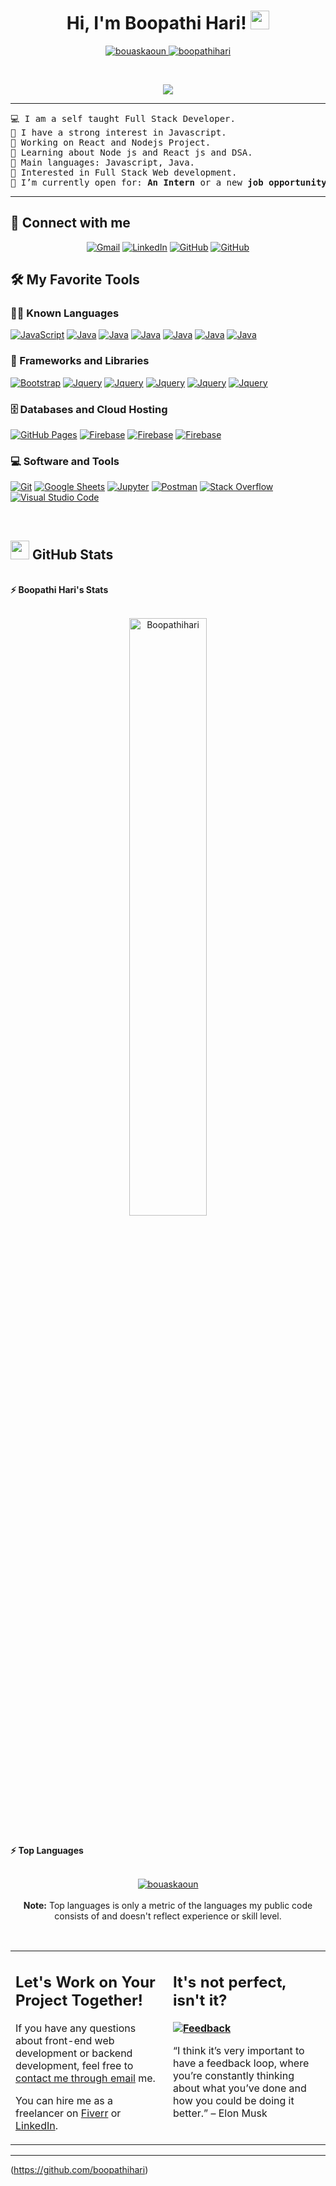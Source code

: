 <h1 align="center">
Hi, I'm Boopathi Hari!
	<a href="https://github.com/Bouaskaoun" target="_self">
		<img src="https://media.giphy.com/media/hvRJCLFzcasrR4ia7z/giphy.gif" width="30">
	</a>
</h1>
<p align="center">
	<a href="https://github.com/boopathihari">
		<img src="https://komarev.com/ghpvc/?username=boopathihari&label=Profile%20views&color=0e75b6&style=flat" alt="bouaskaoun" />
	</a>
	<a href="https://github.com/boopathihari">
		<img src="https://img.shields.io/github/followers/boopathihari?label=Followers" alt="boopathihari" />
	</a>
</p>
<br/>
<p align="center">
	<a href="https://github.com/boopathihari">
		<img src="https://readme-typing-svg.herokuapp.com?lines=Computer+Science+Student;Full+Stack+Web+Developer;Always%20learning%20new%20things&center=true&width=380&height=45">
	</a>
</p>

<hr>

<pre>
💻 I am a self taught Full Stack Developer.
📝 I have a strong interest in Javascript.
🔭 Working on React and Nodejs Project.
🌱 Learning about Node js and React js and DSA.
🌟 Main languages: Javascript, Java.
🚩 Interested in Full Stack Web development.
🤔 I’m currently open for: <b>An Intern</b> or a new <b>job opportunity</b>
</pre>
<hr>

## 🤝 Connect with me
<p align="center">
	<a href="mailto:boopathihari2003@gmail.com"><img img src="https://img.shields.io/badge/Gmail-D14836?style=for-the-badge&logo=gmail&logoColor=white" alt="Gmail"/></a>
	<a href="https://www.linkedin.com/in/boopathi-hari-r-ab8b71204/"><img src="https://img.shields.io/badge/linkedin-%230077B5.svg?style=for-the-badge&logo=linkedin&logoColor=white" alt="LinkedIn"/></a>
	<a href="https://github.com/boopathihari"><img src="https://img.shields.io/badge/github-%23121011.svg?style=for-the-badge&logo=github&logoColor=white" alt="GitHub"/></a>
  <a href="https://twitter.com/BoopathiHari6"><img src="https://img.shields.io/badge/Twitter-%231DA1F2.svg?style=for-the-badge&logo=Twitter&logoColor=white" alt="GitHub"/></a>
</p>
</p>


## 🛠️ My Favorite Tools

### 👨‍💻 Known Languages

<p>
    <a href="https://github.com/boopathihari"><img alt="JavaScript" src="https://img.shields.io/badge/javascript-%23323330.svg?style=for-the-badge&logo=javascript&logoColor=%23F7DF1E"></a>
    <a href="https://github.com/boopathihari"><img alt="Java" src="https://img.shields.io/badge/java-%23ED8B00.svg?style=for-the-badge&logo=java&logoColor=white"></a>
    <a href="https://github.com/boopathihari"><img alt="Java" src="https://img.shields.io/badge/css3-%231572B6.svg?style=for-the-badge&logo=css3&logoColor=white"></a>
    <a href="https://github.com/boopathihari"><img alt="Java" src="https://img.shields.io/badge/c-%2300599C.svg?style=for-the-badge&logo=c&logoColor=white"></a>
    <a href="https://github.com/boopathihari"><img alt="Java" src="https://img.shields.io/badge/html5-%23E34F26.svg?style=for-the-badge&logo=html5&logoColor=white"></a>  
    <a href="https://github.com/boopathihari"><img alt="Java" src="https://img.shields.io/badge/php-%23777BB4.svg?style=for-the-badge&logo=php&logoColor=white"></a>
    <a href="https://github.com/boopathihari"><img alt="Java" src="https://img.shields.io/badge/typescript-%23007ACC.svg?style=for-the-badge&logo=typescript&logoColor=white"></a>




### 🧰 Frameworks and Libraries

<p>
    <a href="https://github.com/boopathihari"><img alt="Bootstrap" src="https://img.shields.io/badge/jquery-%230769AD.svg?style=for-the-badge&logo=jquery&logoColor=white"></a>
    <a href="https://github.com/boopathihari"><img alt="Jquery" src="https://img.shields.io/badge/node.js-6DA55F?style=for-the-badge&logo=node.js&logoColor=white"></a>
    <a href="https://github.com/boopathihari"><img alt="Jquery" src="https://img.shields.io/badge/react-%2320232a.svg?style=for-the-badge&logo=react&logoColor=%2361DAFB"></a>
    <a href="https://github.com/boopathihari"><img alt="Jquery" src="https://img.shields.io/badge/React_Router-CA4245?style=for-the-badge&logo=react-router&logoColor=white"></a>
    <a href="https://github.com/boopathihari"><img alt="Jquery" src="https://img.shields.io/badge/SASS-hotpink.svg?style=for-the-badge&logo=SASS&logoColor=white"></a>
    <a href="https://github.com/boopathihari"><img alt="Jquery" src="https://img.shields.io/badge/tailwindcss-%2338B2AC.svg?style=for-the-badge&logo=tailwind-css&logoColor=white"></a>
    
    
    
</p>

### 🗄️ Databases and Cloud Hosting

<p>
    <a href="https://github.com/boopathihari"><img alt="GitHub Pages" src="https://img.shields.io/badge/GitHub%20Pages-%23327FC7.svg?logo=github&logoColor=white"></a>
    <a href="https://github.com/boopathihari"><img alt="Firebase" src ="https://img.shields.io/badge/firebase-%23039BE5.svg?style=for-the-badge&logo=firebase"></a>
    <a href="https://github.com/boopathihari"><img alt="Firebase" src ="https://img.shields.io/badge/AWS-%23FF9900.svg?style=for-the-badge&logo=amazon-aws&logoColor=white"></a>
    <a href="https://github.com/boopathihari"><img alt="Firebase" src ="https://img.shields.io/badge/netlify-%23000000.svg?style=for-the-badge&logo=netlify&logoColor=#00C7B7"></a>
    
    
    
    
</p>

### 💻 Software and Tools

<p>
    <a href="https://github.com/boopathihari"><img alt="Git" src="https://img.shields.io/badge/Git%20-%23F05033.svg?logo=git&logoColor=white"></a>
    <a href="https://github.com/boopathihari"><img alt="Google Sheets" src="https://img.shields.io/badge/Google%20Sheets%20-%2334A853.svg?logo=google%20sheets&logoColor=white"></a>
    <a href="https://github.com/boopathihari"><img alt="Jupyter" src="https://img.shields.io/badge/Jupyter%20-%23F37626.svg?logo=Jupyter&logoColor=white"></a>
    <a href="https://github.com/boopathihari"><img alt="Postman" src="https://img.shields.io/badge/Postman-FF6C37?logo=postman&logoColor=white"></a>
    <a href="https://github.com/boopathihari"><img alt="Stack Overflow" src="https://img.shields.io/badge/-Stack%20Overflow-FE7A16?logo=stack-overflow&logoColor=white"></a>
    <a href="https://github.com/boopathihari"><img alt="Visual Studio Code" src="https://img.shields.io/badge/Visual%20Studio%20Code-0078d7.svg?logo=visual-studio-code&logoColor=white"></a>
</p>
</br>

<!--
### 👨🏽‍💻 Workspace
<p>
    <a href="https://github.com/boopathihari"><img alt="Windows" src="https://img.shields.io/badge/Windows-d0ebff?style=for-the-badge&logo=windows&logoColor=228be6"></a>
    <a href="https://github.com/boopathihari"><img alt="Spotify" src="https://img.shields.io/badge/Spotify-1ED760?&style=for-the-badge&logo=spotify&logoColor=white"></a>
</p>
-->


## <a href="https://github.com/boopathihari"><img src="https://www.blumbergdigital.com/wp-content/uploads/2020/10/stats-graphic-statistics-business-512.png" width="30"></a> GitHub Stats

<br/>
<summary><b>⚡ Boopathi Hari's Stats</b></summary>
<br/>
<p align="center">
	<a href="https://github.com/boopathihari">
	<img width="49.5%" src="https://github-readme-stats.vercel.app/api?username=boopathihari&show_icons=true" alt="Boopathihari">
	</a>
	<br/>
</p>
<br/>
<!--
<summary><b>⚡ Activity graph</b></summary>
<br/>
<p align="center">
	<a href="https://github.com/Bouaskaoun">
		<img src="https://activity-graph.herokuapp.com/graph?username=bouaskaoun&bg_color=ffffff&color=000000&line=000000&point=000000&area=true&hide_border=true" alt="bouaskaoun">
	</a>
</p>
<br/>
-->
<summary><b>⚡ Top Languages</b></summary>
<br/>

<p align="center">
	<a href="https://github.com/Bouaskaoun">
	<img src="https://github-readme-stats.vercel.app/api/top-langs/?username=bouaskaoun&langs_count=8&layout=compact" alt="bouaskaoun">
	</a>
	<br/>
<br/>
<b>Note:</b> Top languages is only a metric of the languages my public code consists of and doesn't reflect experience or skill level.
</p>
<br/>

<table style="border: none">
  <tr>
  <td width="50%" valign="top">

## Let's Work on Your Project Together!

If you have any questions about front-end web development or backend development, feel free to <a href="mailto:boopathihari2003@gmail.com">contact me through email</a> me.

You can hire me as a freelancer on <a href="https://www.fiverr.com">Fiverr</a> or <a href="https://www.linkedin.com/in/boopathi-hari-r-ab8b71204/">LinkedIn</a>.

  </td>
  <td width="50%" valign="top">

## It's not perfect, isn't it?

**<a href="https://github.com/boopathihari"><img alt="Feedback" src="https://img.shields.io/badge/Ask%20me-anything-1abc9c.svg"></a>**

“I think it’s very important to have a feedback loop, where you’re constantly thinking about what you’ve done and how you could be doing it better.”
– Elon Musk

  </td>
  </tr>
</table>

------

(https://github.com/boopathihari)
